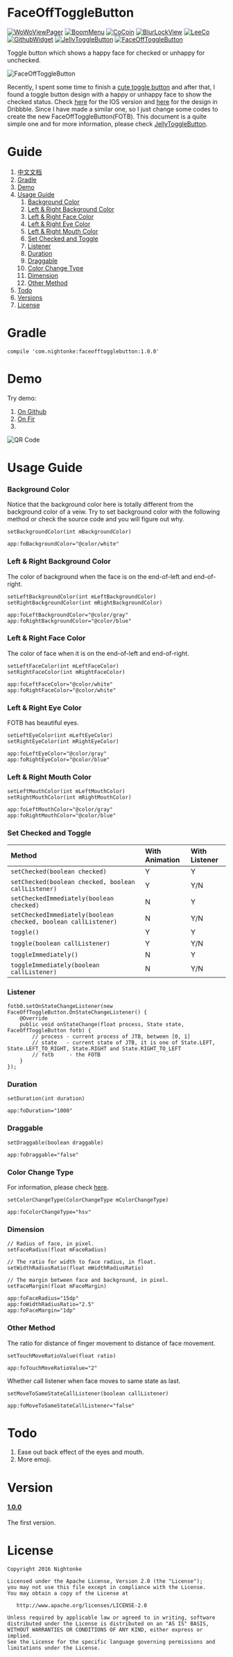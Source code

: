 # FaceOffToggleButton

[![WoWoViewPager](https://github.com/Nightonke/WoWoViewPager/blob/master/app/src/main/res/mipmap-hdpi/ic_launcher.png?raw=true)](https://github.com/Nightonke/WoWoViewPager)
[![BoomMenu](https://github.com/Nightonke/BoomMenu/blob/master/app/src/main/res/mipmap-hdpi/ic_launcher.png?raw=true)](https://github.com/Nightonke/BoomMenu)
[![CoCoin](https://github.com/Nightonke/CoCoin/blob/master/app/src/main/res/mipmap-hdpi/ic_launcher.png?raw=true)](https://github.com/Nightonke/CoCoin)
[![BlurLockView](https://github.com/Nightonke/BlurLockView/blob/master/app/src/main/res/mipmap-hdpi/ic_launcher.png?raw=true)](https://github.com/Nightonke/BlurLockView)
[![LeeCo](https://github.com/Nightonke/LeeCo/blob/master/app/src/main/res/mipmap-hdpi/ic_launcher.png?raw=true)](https://github.com/Nightonke/LeeCo)
[![GithubWidget](https://github.com/Nightonke/GithubWidget/blob/master/app/src/main/res/mipmap-hdpi/ic_launcher.png?raw=true)](https://github.com/Nightonke/GithubWidget)
[![JellyToggleButton](https://github.com/Nightonke/JellyToggleButton/blob/master/app/src/main/res/mipmap-hdpi/ic_launcher.png?raw=true)](https://github.com/Nightonke/JellyToggleButton)
[![FaceOffToggleButton](https://github.com/Nightonke/FaceOffToggleButton/blob/master/app/src/main/res/mipmap-hdpi/ic_launcher.png?raw=true)](https://github.com/Nightonke/FaceOffToggleButton)

Toggle button which shows a happy face for checked or unhappy for unchecked.

![FaceOffToggleButton](https://github.com/Nightonke/FaceOffToggleButton/blob/master/img/Animation.gif?raw=true)

Recently, I spent some time to finish a [cute toggle button](https://github.com/Nightonke/JellyToggleButton) and after that, I found a toggle button design with a happy or unhappy face to show the checked status. Check [here](https://github.com/lilei644/LLSwitch) for the IOS version and [here](https://dribbble.com/shots/2706143-Dribbble-Debut-Boring-Funny-Slider-Animation) for the design in Dribbble. Since I have made a similar one, so I just change some codes to create the new FaceOffToggleButton(FOTB). This document is a quite simple one and for more information, please check [JellyToggleButton](https://github.com/Nightonke/JellyToggleButton).

# Guide
1. [中文文档](https://github.com/Nightonke/FaceOffToggleButton/blob/master/README-ZH.md)
2. [Gradle](https://github.com/Nightonke/FaceOffToggleButton#guide)
3. [Demo](https://github.com/Nightonke/FaceOffToggleButton#demo)
4. [Usage Guide](https://github.com/Nightonke/FaceOffToggleButton#usage-guide)
    1. [Background Color](https://github.com/Nightonke/FaceOffToggleButton#background-color)
    2. [Left & Right Background Color](https://github.com/Nightonke/FaceOffToggleButton#left--right-background-color)
    3. [Left & Right Face Color](https://github.com/Nightonke/FaceOffToggleButton#left--right-face-color)
    4. [Left & Right Eye Color](https://github.com/Nightonke/FaceOffToggleButton#left--right-eye-color)
    5. [Left & Right Mouth Color](https://github.com/Nightonke/FaceOffToggleButton#left--right-mouth-color)
    6. [Set Checked and Toggle](https://github.com/Nightonke/FaceOffToggleButton#set-checked-and-toggle)
    7. [Listener](https://github.com/Nightonke/FaceOffToggleButton#listener)
    8. [Duration](https://github.com/Nightonke/FaceOffToggleButton#duration)
    9. [Draggable](https://github.com/Nightonke/FaceOffToggleButton#draggable)
    10. [Color Change Type](https://github.com/Nightonke/FaceOffToggleButton#color-change-type)
    11. [Dimension](https://github.com/Nightonke/FaceOffToggleButton#dimension)
    12. [Other Method](https://github.com/Nightonke/FaceOffToggleButton#other-method)
5. [Todo](https://github.com/Nightonke/FaceOffToggleButton#todo)
6. [Versions](https://github.com/Nightonke/FaceOffToggleButton#version)
7. [License](https://github.com/Nightonke/FaceOffToggleButton#license)

# Gradle
```
compile 'com.nightonke:faceofftogglebutton:1.0.0'
```

# Demo
Try demo:  
1. [On Github](https://github.com/Nightonke/FaceOffToggleButton/blob/master/apk/FaceOffToggleButton1.0.0.apk?raw=true)  
2. [On Fir](http://fir.im/faceofftoggle)  
3.   
![QR Code](https://github.com/Nightonke/FaceOffToggleButton/blob/master/apk/FaceOffToggleButton1.0.0.png?raw=true)

# Usage Guide

### Background Color
Notice that the background color here is totally different from the background color of a veiw. Try to set background color with the following method or check the source code and you will figure out why.  
```
setBackgroundColor(int mBackgroundColor)
```

```
app:foBackgroundColor="@color/white"
```

### Left & Right Background Color
The color of background when the face is on the end-of-left and end-of-right.  
```
setLeftBackgroundColor(int mLeftBackgroundColor)
setRightBackgroundColor(int mRightBackgroundColor)
```
```
app:foLeftBackgroundColor="@color/gray"
app:foRightBackgroundColor="@color/blue"
```

### Left & Right Face Color
The color of face when it is on the end-of-left and end-of-right.  
```
setLeftFaceColor(int mLeftFaceColor)
setRightFaceColor(int mRightFaceColor)
```
```
app:foLeftFaceColor="@color/white"
app:foRightFaceColor="@color/white"
```

### Left & Right Eye Color
FOTB has beautiful eyes.  
```
setLeftEyeColor(int mLeftEyeColor)
setRightEyeColor(int mRightEyeColor)
```
```
app:foLeftEyeColor="@color/gray"
app:foRightEyeColor="@color/blue"
```

### Left & Right Mouth Color
```
setLeftMouthColor(int mLeftMouthColor)
setRightMouthColor(int mRightMouthColor)
```
```
app:foLeftMouthColor="@color/gray"
app:foRightMouthColor="@color/blue"
```

### Set Checked and Toggle
| Method | With Animation | With Listener |
|:-------|:---------------|:--------------|
|```setChecked(boolean checked)```| Y | Y |
|```setChecked(boolean checked, boolean callListener)```|Y|Y/N|
|```setCheckedImmediately(boolean checked)```|N|Y|
|```setCheckedImmediately(boolean checked, boolean callListener)```|N|Y/N|
|```toggle()```|Y|Y|
|```toggle(boolean callListener)```|Y|Y/N|
|```toggleImmediately()```|N|Y|
|```toggleImmediately(boolean callListener)```|N|Y/N|

### Listener
```
fotb0.setOnStateChangeListener(new FaceOffToggleButton.OnStateChangeListener() {
    @Override
    public void onStateChange(float process, State state, FaceOffToggleButton fotb) {
        // process - current process of JTB, between [0, 1]
        // state   - current state of JTB, it is one of State.LEFT, State.LEFT_TO_RIGHT, State.RIGHT and State.RIGHT_TO_LEFT
        // fotb     - the FOTB
    }
});
```

### Duration
```
setDuration(int duration)
```
```
app:foDuration="1000"
```

### Draggable
```
setDraggable(boolean draggable)
```
```
app:foDraggable="false"
```

### Color Change Type
For information, please check [here](https://github.com/Nightonke/WoWoViewPager#rgb-or-hsv).  
```
setColorChangeType(ColorChangeType mColorChangeType)
```
```
app:foColorChangeType="hsv"
```

### Dimension

```
// Radius of face, in pixel.
setFaceRadius(float mFaceRadius)

// The ratio for width to face radius, in float.
setWidthRadiusRatio(float mWidthRadiusRatio)

// The margin between face and background, in pixel.
setFaceMargin(float mFaceMargin)
```
```
app:foFaceRadius="15dp"
app:foWidthRadiusRatio="2.5"
app:foFaceMargin="1dp"
```

### Other Method
The ratio for distance of finger movement to distance of face movement.  
```
setTouchMoveRatioValue(float ratio)
```
```
app:foTouchMoveRatioValue="2"
```
Whether call listener when face moves to same state as last.
```
setMoveToSameStateCallListener(boolean callListener)
```
```
app:foMoveToSameStateCallListener="false"
```

# Todo
1. Ease out back effect of the eyes and mouth.
2. More emoji.

# Version
#### [1.0.0](https://github.com/Nightonke/FaceOffToggleButton/blob/master/apk/FaceOffToggleButton1.0.0.apk?raw=true)
The first version.

# License

    Copyright 2016 Nightonke

    Licensed under the Apache License, Version 2.0 (the "License");
    you may not use this file except in compliance with the License.
    You may obtain a copy of the License at

       http://www.apache.org/licenses/LICENSE-2.0

    Unless required by applicable law or agreed to in writing, software
    distributed under the License is distributed on an "AS IS" BASIS,
    WITHOUT WARRANTIES OR CONDITIONS OF ANY KIND, either express or implied.
    See the License for the specific language governing permissions and
    limitations under the License.
    
